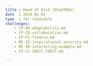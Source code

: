 ```yaml
---
title : Head of Risk (01adfb6c)
date  : 2018-01-01
type  : for-candidate
challenges:
    - CP-AD-adaptability.md
    - CP-CB-collaboration.md
    - CP-FI-finance.md
    - RE-IS-inspirational-security.md
    - RE-IR-interesting-example.md
    - ST-CC-CBEST_CREST.md

---
```

